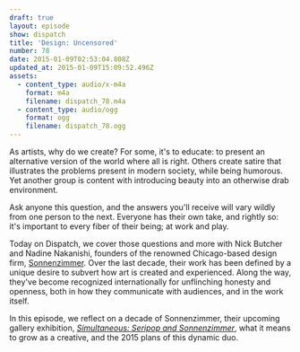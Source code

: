 ```yaml
---
draft: true
layout: episode
show: dispatch
title: 'Design: Uncensored'
number: 78
date: 2015-01-09T02:53:04.808Z
updated_at: 2015-01-09T15:09:52.496Z
assets:
  - content_type: audio/x-m4a
    format: m4a
    filename: dispatch_78.m4a
  - content_type: audio/ogg
    format: ogg
    filename: dispatch_78.ogg
---
```

As artists, why do we create? For some, it's to educate: to present an alternative version of the world where all is right. Others create satire that illustrates the problems present in modern society, while being humorous. Yet another group is content with introducing beauty into an otherwise drab environment.

Ask anyone this question, and the answers you'll receive will vary wildly from one person to the next. Everyone has their own take, and rightly so: it's important to every fiber of their being; at work and play.

Today on Dispatch, we cover those questions and more with Nick Butcher and Nadine Nakanishi, founders of the renowned Chicago-based design firm, [Sonnenzimmer](http://sonnenzimmer.com). Over the last decade, their work has been defined by a unique desire to subvert how art is created and experienced. Along the way, they've become recognized internationally for unflinching honesty and openness, both in how they communicate with audiences, and in the work itself.

In this episode, we reflect on a decade of Sonnenzimmer, their upcoming gallery exhibition, *[Simultaneous: Seripop and Sonnenzimmer](http://sonnenzimmerandseripop.tumblr.com)*, what it means to grow as a creative, and the 2015 plans of this dynamic duo.